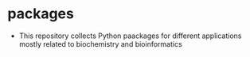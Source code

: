 # packages

  * This repository collects Python paackages for different applications mostly related to biochemistry and bioinformatics
